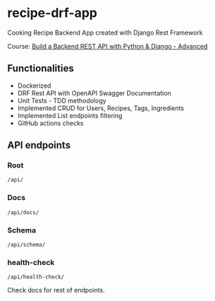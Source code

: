 # recipe-drf-app

Cooking Recipe Backend App created with Django Rest Framework

Course: [Build a Backend REST API with Python &amp; Django - Advanced](https://londonapp.dev/c2)

## Functionalities

* Dockerized
* DRF Rest API with OpenAPI Swagger Documentation
* Unit Tests - TDD methodology
* Implemented CRUD for Users, Recipes, Tags, Ingredients
* Implemented List endpoints filtering
* GitHub actions checks

## API endpoints

### Root

```
/api/
```

### Docs

```
/api/docs/
```

### Schema

```
/api/schema/
```

### health-check

```
/api/health-check/
```

Check docs for rest of endpoints.
